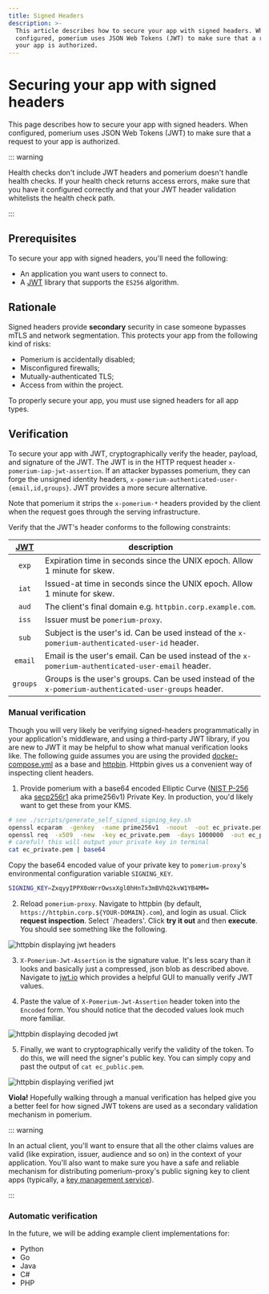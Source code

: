 ```yaml
---
title: Signed Headers
description: >-
  This article describes how to secure your app with signed headers. When
  configured, pomerium uses JSON Web Tokens (JWT) to make sure that a request to
  your app is authorized.
---
```


# Securing your app with signed headers

This page describes how to secure your app with signed headers. When configured, pomerium uses JSON Web Tokens (JWT) to make sure that a request to your app is authorized.

::: warning

Health checks don't include JWT headers and pomerium doesn't handle health checks. If your health check returns access errors, make sure that you have it configured correctly and that your JWT header validation whitelists the health check path.

:::

## Prerequisites

To secure your app with signed headers, you'll need the following:

- An application you want users to connect to.
- A [JWT] library that supports the `ES256` algorithm.

## Rationale

Signed headers provide **secondary** security in case someone bypasses mTLS and network segmentation. This protects your app from the following kind of risks:

- Pomerium is accidentally disabled;
- Misconfigured firewalls;
- Mutually-authenticated TLS;
- Access from within the project.

To properly secure your app, you must use signed headers for all app types.

## Verification

To secure your app with JWT, cryptographically verify the header, payload, and signature of the JWT. The JWT is in the HTTP request header `x-pomerium-iap-jwt-assertion`. If an attacker bypasses pomerium, they can forge the unsigned identity headers, `x-pomerium-authenticated-user-{email,id,groups}`. JWT provides a more secure alternative.

Note that pomerium it strips the `x-pomerium-*` headers provided by the client when the request goes through the serving infrastructure.

Verify that the JWT's header conforms to the following constraints:

 [JWT]   | description
:------: | ------------------------------------------------------------------------------------------------------
 `exp`   | Expiration time in seconds since the UNIX epoch. Allow 1 minute for skew.
 `iat`   | Issued-at time in seconds since the UNIX epoch. Allow 1 minute for skew.
 `aud`   | The client's final domain e.g. `httpbin.corp.example.com`.
 `iss`   | Issuer must be `pomerium-proxy`.
 `sub`   | Subject is the user's id. Can be used instead of the `x-pomerium-authenticated-user-id` header.
`email`  | Email is the user's email. Can be used instead of the `x-pomerium-authenticated-user-email` header.
`groups` | Groups is the user's groups. Can be used instead of the `x-pomerium-authenticated-user-groups` header.

### Manual verification

Though you will very likely be verifying signed-headers programmatically in your application's middleware, and using a third-party JWT library, if you are new to JWT it may be helpful to show what manual verification looks like. The following guide assumes you are using the provided [docker-compose.yml] as a base and [httpbin]. Httpbin gives us a convenient way of inspecting client headers.

1. Provide pomerium with a base64 encoded Elliptic Curve ([NIST P-256] aka [secp256r1] aka prime256v1) Private Key. In production, you'd likely want to get these from your KMS.

  ```bash
  # see ./scripts/generate_self_signed_signing_key.sh
  openssl ecparam  -genkey  -name prime256v1  -noout  -out ec_private.pem
  openssl req  -x509  -new  -key ec_private.pem  -days 1000000  -out ec_public.pem  -subj "/CN=unused"
  # careful! this will output your private key in terminal
  cat ec_private.pem | base64
  ```

  Copy the base64 encoded value of your private key to `pomerium-proxy`'s environmental configuration variable `SIGNING_KEY`.

  ```bash
  SIGNING_KEY=ZxqyyIPPX0oWrrOwsxXgl0hHnTx3mBVhQ2kvW1YB4MM=
  ```

2. Reload `pomerium-proxy`. Navigate to httpbin (by default, `https://httpbin.corp.${YOUR-DOMAIN}.com`), and login as usual. Click **request inspection**. Select `/headers'. Click **try it out** and then **execute**. You should see something like the following.

  ![httpbin displaying jwt headers](./signed-headers/inspect-headers.png)

3. `X-Pomerium-Jwt-Assertion` is the signature value. It's less scary than it looks and basically just a compressed, json blob as described above. Navigate to [jwt.io] which provides a helpful GUI to manually verify JWT values.

4. Paste the value of `X-Pomerium-Jwt-Assertion` header token into the `Encoded` form. You should notice that the decoded values look much more familiar.

  ![httpbin displaying decoded jwt](./signed-headers/verifying-headers-1.png)

5. Finally, we want to cryptographically verify the validity of the token. To do this, we will need the signer's public key. You can simply copy and past the output of `cat ec_public.pem`.

  ![httpbin displaying verified jwt](./signed-headers/verifying-headers-2.png)

**Viola!** Hopefully walking through a manual verification has helped give you a better feel for how signed JWT tokens are used as a secondary validation mechanism in pomerium.

::: warning

In an actual client, you'll want to ensure that all the other claims values are valid (like expiration, issuer, audience and so on) in the context of your application. You'll also want to make sure you have a safe and reliable mechanism for distributing pomerium-proxy's public signing key to client apps (typically, a [key management service]).

:::

### Automatic verification

In the future, we will be adding example client implementations for:

- Python
- Go
- Java
- C#
- PHP

[developer tools]: https://developers.google.com/web/tools/chrome-devtools/open
[docker-compose.yml]: https://github.com/pomerium/pomerium/blob/master/docker-compose.yml
[httpbin]: https://httpbin.org/
[jwt]: https://jwt.io/introduction/
[jwt.io]: https://jwt.io/
[key management service]: https://en.wikipedia.org/wiki/Key_management
[nist p-256]: https://csrc.nist.gov/csrc/media/events/workshop-on-elliptic-curve-cryptography-standards/documents/papers/session6-adalier-mehmet.pdf
[secp256r1]: https://wiki.openssl.org/index.php/Command_Line_Elliptic_Curve_Operations
